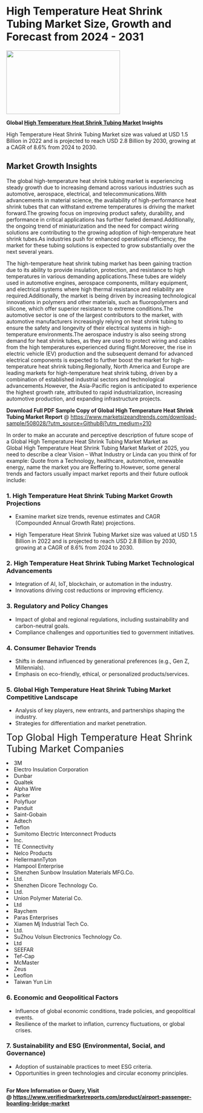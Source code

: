 <H1>High Temperature Heat Shrink Tubing Market Size, Growth and Forecast from 2024 - 2031</H1><img class="aligncenter size-medium wp-image-584254" src="https://thirdeyenews.in/wp-content/uploads/2024/09/Global-Market-Research-300x168.jpeg" alt="" width="300" height="168" /><p><strong>Global&nbsp;<a href="https://www.marketsizeandtrends.com/download-sample/508028/?utm_source=Github8j?utm_medium=210">High Temperature Heat Shrink Tubing Market</a> Insights</strong></p><p>High Temperature Heat Shrink Tubing Market size was valued at USD 1.5 Billion in 2022 and is projected to reach USD 2.8 Billion by 2030, growing at a CAGR of 8.6% from 2024 to 2030.</p><p><h2>Market Growth Insights</h2> <p>The global high-temperature heat shrink tubing market is experiencing steady growth due to increasing demand across various industries such as automotive, aerospace, electrical, and telecommunications.With advancements in material science, the availability of high-performance heat shrink tubes that can withstand extreme temperatures is driving the market forward.The growing focus on improving product safety, durability, and performance in critical applications has further fueled demand.Additionally, the ongoing trend of miniaturization and the need for compact wiring solutions are contributing to the growing adoption of high-temperature heat shrink tubes.As industries push for enhanced operational efficiency, the market for these tubing solutions is expected to grow substantially over the next several years.</p> <p>The high-temperature heat shrink tubing market has been gaining traction due to its ability to provide insulation, protection, and resistance to high temperatures in various demanding applications.These tubes are widely used in automotive engines, aerospace components, military equipment, and electrical systems where high thermal resistance and reliability are required.Additionally, the market is being driven by increasing technological innovations in polymers and other materials, such as fluoropolymers and silicone, which offer superior resistance to extreme conditions.The automotive sector is one of the largest contributors to the market, with automotive manufacturers increasingly relying on heat shrink tubing to ensure the safety and longevity of their electrical systems in high-temperature environments.The aerospace industry is also seeing strong demand for heat shrink tubes, as they are used to protect wiring and cables from the high temperatures experienced during flight.Moreover, the rise in electric vehicle (EV) production and the subsequent demand for advanced electrical components is expected to further boost the market for high-temperature heat shrink tubing.Regionally, North America and Europe are leading markets for high-temperature heat shrink tubing, driven by a combination of established industrial sectors and technological advancements.However, the Asia-Pacific region is anticipated to experience the highest growth rate, attributed to rapid industrialization, increasing automotive production, and expanding infrastructure projects.</p><p><span class=""><strong>Download Full PDF Sample Copy of Global High Temperature Heat Shrink Tubing Market Report</strong> @ <a href="https://www.marketsizeandtrends.com/download-sample/508028/?utm_source=Github8j?utm_medium=210" target="_blank">https://www.marketsizeandtrends.com/download-sample/508028/?utm_source=Github8j?utm_medium=210</a></span></p><p>In order to make an accurate and perceptive description of future scope of a Global&nbsp;High Temperature Heat Shrink Tubing Market Market as Global&nbsp;High Temperature Heat Shrink Tubing Market Market of 2025, you need to describe a clear Vision &ndash; What Industry or Linda can you think of for example: Quote from a Technology, healthcare, automotive, renewable energy, name the market you are Reffering to.However, some general trends and factors usually impact market reports and their future outlook include:</p><h3>1.&nbsp;<strong>High Temperature Heat Shrink Tubing Market Growth Projections</strong></h3><ul><li>Examine market size trends, revenue estimates and CAGR (Compounded Annual Growth Rate) projections.</li><li><p>High Temperature Heat Shrink Tubing Market size was valued at USD 1.5 Billion in 2022 and is projected to reach USD 2.8 Billion by 2030, growing at a CAGR of 8.6% from 2024 to 2030.</p></li></ul><h3>2.&nbsp;<strong>High Temperature Heat Shrink Tubing Market Technological Advancements</strong></h3><ul><li>Integration of AI, IoT, blockchain, or automation in the industry.</li><li>Innovations driving cost reductions or improving efficiency.</li></ul><h3>3.&nbsp;<strong>Regulatory and Policy Changes</strong></h3><ul><li>Impact of global and regional regulations, including sustainability and carbon-neutral goals.</li><li>Compliance challenges and opportunities tied to government initiatives.</li></ul><h3>4.&nbsp;<strong>Consumer Behavior Trends</strong></h3><ul><li>Shifts in demand influenced by generational preferences (e.g., Gen Z, Millennials).</li><li>Emphasis on eco-friendly, ethical, or personalized products/services.</li></ul><h3>5.&nbsp;<strong>Global High Temperature Heat Shrink Tubing Market Competitive Landscape</strong></h3><ul><li>Analysis of key players, new entrants, and partnerships shaping the industry.</li><li>Strategies for differentiation and market penetration.</li></ul><p data-pm-slice="1 1 []"><span style="color: inherit; font-family: inherit; font-size: 25px;">Top Global High Temperature Heat Shrink Tubing Market Companies</span></p><div class="" data-test-id=""><p><li>3M</li><li> Electro Insulation Corporation</li><li> Dunbar</li><li> Qualtek</li><li> Alpha Wire</li><li> Parker</li><li> Polyfluor</li><li> Panduit</li><li> Saint-Gobain</li><li> Adtech</li><li> Teflon</li><li> Sumitomo Electric Interconnect Products</li><li> Inc.</li><li> TE Connectivity</li><li> Nelco Products</li><li> HellermannTyton</li><li> Hampool Enterprise</li><li> Shenzhen Sunbow Insulation Materials MFG.Co.</li><li> Ltd.</li><li> Shenzhen Dicore Technology Co.</li><li> Ltd.</li><li> Union Polymer Material Co.</li><li> Ltd</li><li> Raychem</li><li> Paras Enterprises</li><li> Xiamen Mj Industrial Tech Co.</li><li>Ltd.</li><li> SuZhou Volsun Electronics Technology Co.</li><li> Ltd</li><li> SEEFAR</li><li> Tef-Cap</li><li> McMaster</li><li> Zeus</li><li> Leoflon</li><li> Taiwan Yun Lin</li></p></div><h3>6.&nbsp;<strong>Economic and Geopolitical Factors</strong></h3><ul><li>Influence of global economic conditions, trade policies, and geopolitical events.</li><li>Resilience of the market to inflation, currency fluctuations, or global crises.</li></ul><h3>7.&nbsp;<strong>Sustainability and ESG (Environmental, Social, and Governance)</strong></h3><ul><li>Adoption of sustainable practices to meet ESG criteria.</li><li>Opportunities in green technologies and circular economy principles.</li></ul><h2><strong style="font-size: 14px;">For More Information or Query, Visit @&nbsp;</strong><a style="background-color: #ffffff; font-size: 14px;" href="https://www.marketsizeandtrends.com/report/high-temperature-heat-shrink-tubing-market/" target="_blank">https://www.verifiedmarketreports.com/product/airport-passenger-boarding-bridge-market</a></h2>